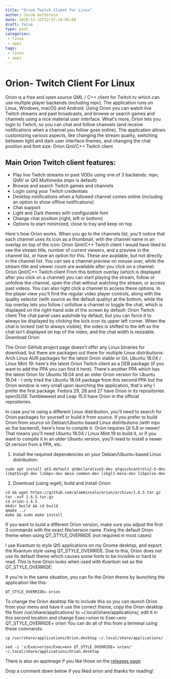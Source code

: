 ```yaml
---
title: "Orion Twitch Client for Linux"
author: Jacob Goldstein
date: 2020-12-31T22:57:24-05:00
draft: false
type: post
categories:
 - linux
 - apps
tags:
 - linux
 - apps
---
```



# Orion- Twitch Client For Linux

Orion is a free and open source QML / C++ client for Twitch.tv which can use multiple player backends (including mpv). The application runs on Linux, Windows, macOS and Android. Using Orion you can watch live Twitch streams and past broadcasts, and browse or search games and channels using a nice material user interface. What's more, Orion lets you login to Twitch, so you can chat and follow channels (and receive notifications when a channel you follow goes online). The application allows customizing various aspects, like changing the stream quality, switching between light and dark user interface themes, and changing the chat position and font size.
Orion Qml/C++ Twitch client

## Main Orion Twitch client features:
- Play live Twitch streams or past VODs using one of 3 backends: mpv, QtAV or Qt5 Multimedia (mpv is default)
- Browse and search Twitch games and channels
- Login using your Twitch credentials
- Desktop notifications when a followed channel comes online (including an option to show offline notifications)
- Chat support
- Light and Dark themes with configurable font
- Change chat position (right, left or bottom)
- Options to start minimized, close to tray and keep on top

Here's how Orion works. When you go to the channels list, you'll notice that each channel uses its icon as a thumbnail, with the channel name in an overlay on top of the icon:
Orion Qml/C++ Twitch client
I would have liked to see the stream title, number of current viewers, and a preview in the channel list, or have an option for this. These are available, but not directly in the channel list. You can see a channel preview on mouse over, while the stream title and viewer count are available after you click on a channel:
Orion Qml/C++ Twitch client
From this bottom overlay (which is displayed after you click on a channel) you can start playing the stream, follow or unfollow the channel, open the chat without watching the stream, or access past videos. You can also right click a channel to access these options. In the player view you'll find the regular video player controls, along with the quality selector (with source as the default quality) at the bottom, while the top overlay lets you follow / unfollow a channel or toggle the chat, which is displayed on the right-hand side of the screen by default:
Orion Twitch client
The chat panel uses autohide by default, but you can force it to always be displayed by clicking the lock icon its upper left corner. When the chat is locked (set to always visible), the video is shifted to the left so the chat isn't displayed on top of the video, and the chat width is resizable.
Download Orion

The Orion GitHub project page doesn't offer any Linux binaries for download, but there are packages out there for multiple Linux distributions:
Arch Linux AUR packages for the latest Orion stable or Git.
Ubuntu 18.04 / Linux Mint 19: here's the latest Orion Twitch client as a DEB package (if you want to add the PPA you can find it here). There's another PPA which has the latest Orion for Ubuntu 18.04 and an older Orion version for Ubuntu 16.04 - I only tried the Ubuntu 18.04 package from this second PPA but the Orion window is very small upon launching the application, that's why I prefer the first package.
Fedora 29, 28 and 27 have Orion in its repositories.
openSUSE Tumbleweed and Leap 15.0 have Orion in the official repositories.

In case you're using a different Linux distribution, you'll need to search for Orion packages for yourself or build it from source.
If you prefer to build Orion from source on Debian/Ubuntu-based Linux distributions (with mpv as the backend), here's how to compile it. Orion requires Qt 5.8 or newer! That means you'll need Ubuntu 18.04 / Linux Mint 19 to build it, or if you want to compile it in an older Ubuntu version, you'll need to install a newer Qt version from a PPA, etc.

1. Install the required dependencies on your Debian/Ubuntu-based Linux distribution:
```
sudo apt install qt5-default qtdeclarative5-dev qtquickcontrols2-5-dev libqt5svg5-dev libmpv-dev mesa-common-dev libgl1-mesa-dev libpulse-dev
```
2. Download (using wget), build and install Orion:
```
cd && wget https://github.com/alamminsalo/orion/archive/1.6.5.tar.gz
tar -xvf 1.6.5.tar.gz
cd orion-1.6.5
mkdir build && cd build
qmake ../
make && sudo make install
```
If you want to build a different Orion version, make sure you adjust the first 3 commands with the exact file/version name.
Fixing the default Orion theme when using QT_STYLE_OVERRIDE (not required in most cases)

I use Kvantum to style Qt5 applications on my Gnome desktop, and export the Kvantum style using QT_STYLE_OVERRIDE. Due to this, Orion does not use its default theme which causes some fonts to be invisible or hard to read.
This is how Orion looks when used with Kvantum set as the QT_STYLE_OVERRIDE:


If you're in the same situation, you can fix the Orion theme by launching the application like this:
```
QT_STYLE_OVERRIDE= orion
```
To change the Orion desktop file to include this so you can launch Orion from your menu and have it use the correct theme, copy the Orion desktop file from /usr/share/applications/ to ~/.local/share/applications/, edit it in this second location and change Exec=orion to Exec=env QT_STYLE_OVERRIDE= orion You can do all of this from a terminal using these commands:
```
cp /usr/share/applications/Orion.desktop ~/.local/share/applications/

sed -i 's/Exec=orion/Exec=env QT_STYLE_OVERRIDE= orion/' ~/.local/share/applications/Orion.desktop
```

There is also an appimage if you like those on the [releases page](https://github.com/alamminsalo/orion/releases)

Drop a comment down below if you liked orion and thanks for reading!


